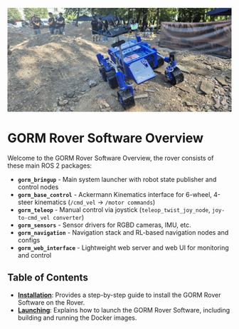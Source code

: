 ![GORM Rover](images/rover.jpg)
# GORM Rover Software Overview

Welcome to the GORM Rover Software Overview, the rover consists of these main ROS 2 packages:
- **`gorm_bringup`** - Main system launcher with robot state publisher and control nodes
- **`gorm_base_control`** - Ackermann Kinematics interface for 6-wheel, 4-steer kinematics (`/cmd_vel` → `/motor commands`)
- **`gorm_teleop`** - Manual control via joystick (`teleop_twist_joy_node`, `joy-to-cmd_vel converter`)
- **`gorm_sensors`** - Sensor drivers for RGBD cameras, IMU, etc.
 - **`gorm_navigation`** - Navigation stack and RL-based navigation nodes and configs
 - **`gorm_web_interface`** - Lightweight web server and web UI for monitoring and control



## Table of Contents

- [**Installation**](./getting_started/installation/installation.md): Provides a step-by-step guide to install the GORM Rover Software on the Rover.
- [**Launching**](./getting_started/launching/launching.md): Explains how to launch the GORM Rover Software, including building and running the Docker images.

